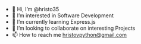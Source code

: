 - 👋 Hi, I’m @hristo35
- 👀 I’m interested in Software Development
- 🌱 I’m currently learning Express.js
- 💞️ I’m looking to collaborate on interesting Projects
- 📫 How to reach me hristovpython@gmail.com

<!---
hristov11/hristov11 is a ✨ special ✨ repository because its `README.md` (this file) appears on your GitHub profile.
You can click the Preview link to take a look at your changes.
--->
